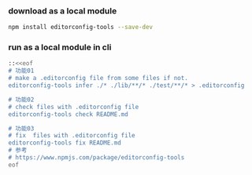 ### download as a local module
```sh
npm install editorconfig-tools --save-dev
```

### run as a local module in cli
```sh
::<<eof
# 功能01
# make a .editorconfig file from some files if not.
editorconfig-tools infer ./* ./lib/**/* ./test/**/* > .editorconfig

# 功能02
# check files with .editorconfig file
editorconfig-tools check README.md

# 功能03
# fix  files with .editorconfig file
editorconfig-tools fix README.md
# 参考
# https://www.npmjs.com/package/editorconfig-tools
eof
```